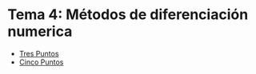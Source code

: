 # Tema 4: Métodos de diferenciación numerica
- [Tres Puntos](./Tres_Puntos/)
- [Cinco Puntos](./Cinco_Puntos/)